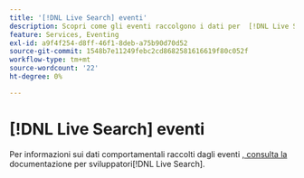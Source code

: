 ```yaml
---
title: '[!DNL Live Search] eventi'
description: Scopri come gli eventi raccolgono i dati per  [!DNL Live Search].
feature: Services, Eventing
exl-id: a9f4f254-d8ff-46f1-8deb-a75b90d70d52
source-git-commit: 1548b7e11249febc2cd8682581616619f80c052f
workflow-type: tm+mt
source-wordcount: '22'
ht-degree: 0%

---
```


# [!DNL Live Search] eventi

Per informazioni sui dati comportamentali raccolti dagli eventi [, consulta la ](https://developer.adobe.com/commerce/services/shared-services/storefront-events/#live-search)documentazione per sviluppatori[!DNL Live Search].
